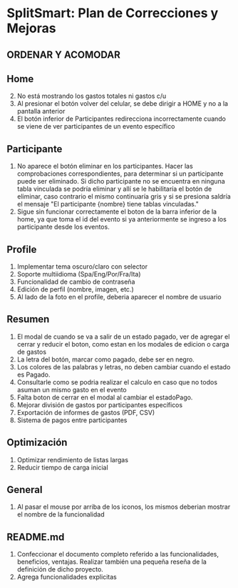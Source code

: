 # SplitSmart: Plan de Correcciones y Mejoras

## ORDENAR Y ACOMODAR
<!-- Aca se colocan todas las observaciones que hasta el momento no se han clasificado ni categorizado. -->


## Home

<!-- 1. Se deben desabilitar los iconos de gastos y participantes cuando un evento se encuentra con estadoEvento = false -->
2. No está mostrando los gastos totales ni gastos c/u
3. Al presionar el botón volver del celular, se debe dirigir a HOME y no a la pantalla anterior
4. El botón inferior de Participantes redirecciona incorrectamente cuando se viene de ver participantes de un evento específico

## Participante

1. No aparece el botón eliminar en los participantes. Hacer las comprobaciones correspondientes, para determinar si un participante puede ser eliminado. Si dicho participante no se encuentra en ninguna tabla vinculada se podría eliminar y allí se le habilitaría el botón de eliminar, caso contrario el mismo continuaría gris y si se presiona saldría el mensaje "El participante {nombre} tiene tablas vinculadas."
2. Sigue sin funcionar correctamente el boton de la barra inferior de la home, ya que toma el id del evento si ya anteriormente se ingreso a los participante desde los eventos.

## Profile
1. Implementar tema oscuro/claro con selector
2. Soporte multiidioma (Spa/Eng/Por/Fra/Ita)
3. Funcionalidad de cambio de contraseña
4. Edición de perfil (nombre, imagen, etc.)
5. Al lado de la foto en el profile, deberia aparecer el nombre de usuario

## Resumen

1. El modal de cuando se va a salir de un estado pagado, ver de agregar el cerrar y reducir el boton, como estan en los modales de edicion o carga de gastos
2. La letra del botón, marcar como pagado, debe ser en negro.
3. Los colores de las palabras y letras, no deben cambiar cuando el estado es Pagado.
4. Consultarle como se podria realizar el calculo en caso que no todos asuman un mismo gasto en el evento
5. Falta boton de cerrar en el modal al cambiar el estadoPago.
6. Mejorar división de gastos por participantes específicos
7. Exportación de informes de gastos (PDF, CSV)
8. Sistema de pagos entre participantes

## Optimización

1. Optimizar rendimiento de listas largas
2. Reducir tiempo de carga inicial

## General

1. Al pasar el mouse por arriba de los iconos, los mismos deberian mostrar el nombre de la funcionalidad

## README.md

1. Confeccionar el documento completo referido a las funcionalidades, beneficios, ventajas. Realizar también una pequeña reseña de la definición de dicho proyecto.
2. Agrega funcionalidades explicitas






